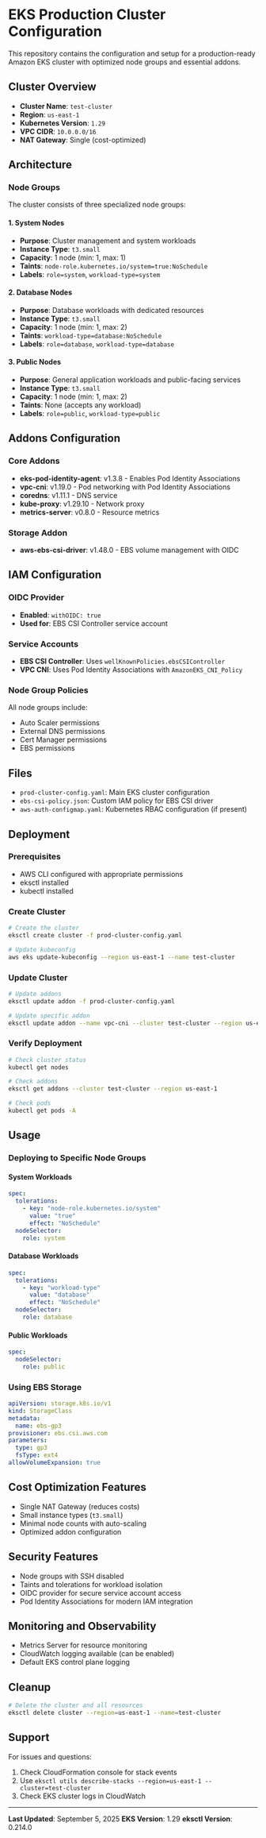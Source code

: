 # EKS Production Cluster Configuration

This repository contains the configuration and setup for a production-ready Amazon EKS cluster with optimized node groups and essential addons.

## Cluster Overview

- **Cluster Name**: `test-cluster`
- **Region**: `us-east-1`
- **Kubernetes Version**: `1.29`
- **VPC CIDR**: `10.0.0.0/16`
- **NAT Gateway**: Single (cost-optimized)

## Architecture

### Node Groups

The cluster consists of three specialized node groups:

#### 1. System Nodes

- **Purpose**: Cluster management and system workloads
- **Instance Type**: `t3.small`
- **Capacity**: 1 node (min: 1, max: 1)
- **Taints**: `node-role.kubernetes.io/system=true:NoSchedule`
- **Labels**: `role=system`, `workload-type=system`

#### 2. Database Nodes

- **Purpose**: Database workloads with dedicated resources
- **Instance Type**: `t3.small`
- **Capacity**: 1 node (min: 1, max: 2)
- **Taints**: `workload-type=database:NoSchedule`
- **Labels**: `role=database`, `workload-type=database`

#### 3. Public Nodes

- **Purpose**: General application workloads and public-facing services
- **Instance Type**: `t3.small`
- **Capacity**: 1 node (min: 1, max: 2)
- **Taints**: None (accepts any workload)
- **Labels**: `role=public`, `workload-type=public`

## Addons Configuration

### Core Addons

- **eks-pod-identity-agent**: v1.3.8 - Enables Pod Identity Associations
- **vpc-cni**: v1.19.0 - Pod networking with Pod Identity Associations
- **coredns**: v1.11.1 - DNS service
- **kube-proxy**: v1.29.10 - Network proxy
- **metrics-server**: v0.8.0 - Resource metrics

### Storage Addon

- **aws-ebs-csi-driver**: v1.48.0 - EBS volume management with OIDC

## IAM Configuration

### OIDC Provider

- **Enabled**: `withOIDC: true`
- **Used for**: EBS CSI Controller service account

### Service Accounts

- **EBS CSI Controller**: Uses `wellKnownPolicies.ebsCSIController`
- **VPC CNI**: Uses Pod Identity Associations with `AmazonEKS_CNI_Policy`

### Node Group Policies

All node groups include:

- Auto Scaler permissions
- External DNS permissions
- Cert Manager permissions
- EBS permissions

## Files

- `prod-cluster-config.yaml`: Main EKS cluster configuration
- `ebs-csi-policy.json`: Custom IAM policy for EBS CSI driver
- `aws-auth-configmap.yaml`: Kubernetes RBAC configuration (if present)

## Deployment

### Prerequisites

- AWS CLI configured with appropriate permissions
- eksctl installed
- kubectl installed

### Create Cluster

```bash
# Create the cluster
eksctl create cluster -f prod-cluster-config.yaml

# Update kubeconfig
aws eks update-kubeconfig --region us-east-1 --name test-cluster
```

### Update Cluster

```bash
# Update addons
eksctl update addon -f prod-cluster-config.yaml

# Update specific addon
eksctl update addon --name vpc-cni --cluster test-cluster --region us-east-1
```

### Verify Deployment

```bash
# Check cluster status
kubectl get nodes

# Check addons
eksctl get addons --cluster test-cluster --region us-east-1

# Check pods
kubectl get pods -A
```

## Usage

### Deploying to Specific Node Groups

#### System Workloads

```yaml
spec:
  tolerations:
    - key: "node-role.kubernetes.io/system"
      value: "true"
      effect: "NoSchedule"
  nodeSelector:
    role: system
```

#### Database Workloads

```yaml
spec:
  tolerations:
    - key: "workload-type"
      value: "database"
      effect: "NoSchedule"
  nodeSelector:
    role: database
```

#### Public Workloads

```yaml
spec:
  nodeSelector:
    role: public
```

### Using EBS Storage

```yaml
apiVersion: storage.k8s.io/v1
kind: StorageClass
metadata:
  name: ebs-gp3
provisioner: ebs.csi.aws.com
parameters:
  type: gp3
  fsType: ext4
allowVolumeExpansion: true
```

## Cost Optimization Features

- Single NAT Gateway (reduces costs)
- Small instance types (`t3.small`)
- Minimal node counts with auto-scaling
- Optimized addon configuration

## Security Features

- Node groups with SSH disabled
- Taints and tolerations for workload isolation
- OIDC provider for secure service account access
- Pod Identity Associations for modern IAM integration

## Monitoring and Observability

- Metrics Server for resource monitoring
- CloudWatch logging available (can be enabled)
- Default EKS control plane logging

## Cleanup

```bash
# Delete the cluster and all resources
eksctl delete cluster --region=us-east-1 --name=test-cluster
```

## Support

For issues and questions:

1. Check CloudFormation console for stack events
2. Use `eksctl utils describe-stacks --region=us-east-1 --cluster=test-cluster`
3. Check EKS cluster logs in CloudWatch

---

**Last Updated**: September 5, 2025
**EKS Version**: 1.29
**eksctl Version**: 0.214.0
